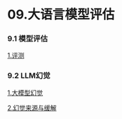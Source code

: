 # 09.大语言模型评估

### 9.1 模型评估

[1.评测](/09.大语言模型评估/1.评测/1.评测.md "1.评测")

### 9.2 LLM幻觉

[1.大模型幻觉](/09.大语言模型评估/1.大模型幻觉/1.大模型幻觉.md "1.大模型幻觉")

[2.幻觉来源与缓解](/09.大语言模型评估/2.幻觉来源与缓解/2.幻觉来源与缓解.md "2.幻觉来源与缓解")
